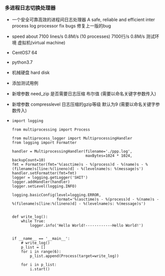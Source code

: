 ###                                                                        多进程日志切换处理器

- 一个安全可靠高效的进程间日志处理器  A safe, reliable and efficient inter process log processor fix bugs 修复上一版的bug

- speed about 7100 lines/s 0.8M/s (10 processes) 7100行/s 0.8M/s 测试环境 虚拟机(virtual machine) 

- CentOS7 64 

- python3.7 

- 机械硬盘 hard disk

- 添加测试用例

- 新增参数 need_zip 是否需要日志压缩 布尔值 (需要以命名关键字参数传入)

- 新增参数 compresslevel 日志压缩的gzip等级 默认为9 (需要以命名关键字参数传入)

- ```
  import logging
  
  from multiprocessing import Process
  
  from multiprocess_logger import MultiprocessingHandler
  from logging import Formatter
  
  handler = MultiprocessingHandler(filename='./ppp.log',
                                   maxBytes=1024 * 1024, backupCount=10)
  fmt = Formatter(fmt='%(asctime)s - %(process)d - %(name)s - %(filename)s[line:%(lineno)d] - %(levelname)s: %(message)s')
  handler.setFormatter(fmt=fmt)
  logger = logging.getLogger('SHIT')
  logger.addHandler(handler)
  logger.setLevel(logging.INFO)
  
  logging.basicConfig(level=logging.ERROR,
                      format='%(asctime)s - %(process)d - %(name)s - %(filename)s[line:%(lineno)d] - %(levelname)s: %(message)s')
  
  
  def write_log():
      while True:
          logger.info('Hello World!------------Hello World!')
  
  
  if __name__ == '__main__':
      # write_log()
      p_list = []
      for i in range(6):
          p_list.append(Process(target=write_log))
  
      for i in p_list:
          i.start()
  
  ```

  




